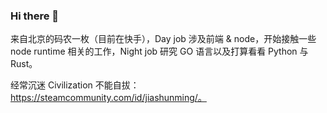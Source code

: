 ### Hi there 👋

来自北京的码农一枚（目前在快手），Day job 涉及前端 & node，开始接触一些 node runtime 相关的工作，Night job 研究 GO 语言以及打算看看 Python 与 Rust。  

经常沉迷 Civilization 不能自拔：https://steamcommunity.com/id/jiashunming/。
